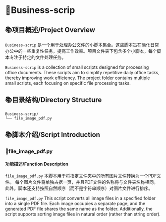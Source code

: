 # 🎲Business-scrip 

## 📚项目概述/Project Overview

`Business-scrip` 是一个用于处理办公文件的小脚本集合。这些脚本旨在简化日常办公中的一些重复性任务，提高工作效率。项目文件夹下包含多个小脚本，每个脚本专注于特定的文件处理任务。

`Business-scrip` is a collection of small scripts designed for processing office documents. These scripts aim to simplify repetitive daily office tasks, thereby improving work efficiency. The project folder contains multiple small scripts, each focusing on specific file processing tasks.

## 📚目录结构/Directory Structure

```
Business-scrip/
└── file_image_pdf.py
```


## 📚脚本介绍/Script Introduction

### 📗file_image_pdf.py

#### 功能描述/Function Description

`file_image_pdf.py` 本脚本用于将指定文件夹中的所有图片文件转换为一个PDF文件。
每个图片文件将单独占据一页，并且PDF文件的名称将与文件夹名称相同。
此外，脚本还支持按照自然顺序（而不是字符串顺序）对图片文件进行排序。

`file_image_pdf.py` This script converts all image files in a specified folder into a single PDF file. Each image occupies a separate page, and the generated PDF file shares the same name as the folder. Additionally, the script supports sorting image files in natural order (rather than string order).
